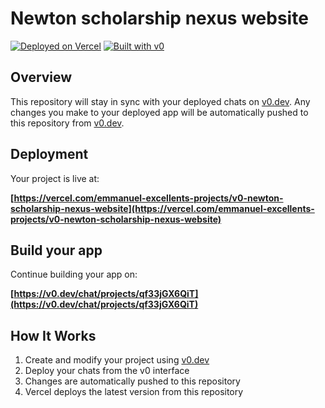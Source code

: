 # Newton scholarship nexus website



[![Deployed on Vercel](https://img.shields.io/badge/Deployed%20on-Vercel-black?style=for-the-badge&logo=vercel)](https://vercel.com/emmanuel-excellents-projects/v0-newton-scholarship-nexus-website)
[![Built with v0](https://img.shields.io/badge/Built%20with-v0.dev-black?style=for-the-badge)](https://v0.dev/chat/projects/qf33jGX6QiT)

## Overview

This repository will stay in sync with your deployed chats on [v0.dev](https://v0.dev).
Any changes you make to your deployed app will be automatically pushed to this repository from [v0.dev](https://v0.dev).

## Deployment

Your project is live at:

**[https://vercel.com/emmanuel-excellents-projects/v0-newton-scholarship-nexus-website](https://vercel.com/emmanuel-excellents-projects/v0-newton-scholarship-nexus-website)**

## Build your app

Continue building your app on:

**[https://v0.dev/chat/projects/qf33jGX6QiT](https://v0.dev/chat/projects/qf33jGX6QiT)**

## How It Works

1. Create and modify your project using [v0.dev](https://v0.dev)
2. Deploy your chats from the v0 interface
3. Changes are automatically pushed to this repository
4. Vercel deploys the latest version from this repository
